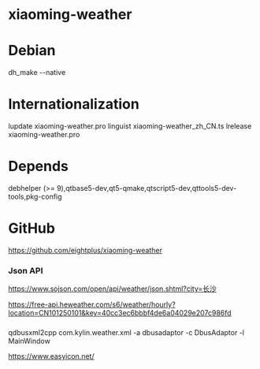 xiaoming-weather
================

Debian
=======
dh_make --native

Internationalization
=======
lupdate xiaoming-weather.pro
linguist xiaoming-weather_zh_CN.ts
lrelease xiaoming-weather.pro

Depends
=======
debhelper (>= 9),qtbase5-dev,qt5-qmake,qtscript5-dev,qttools5-dev-tools,pkg-config

GitHub
=======
https://github.com/eightplus/xiaoming-weather


### Json API

https://www.sojson.com/open/api/weather/json.shtml?city=长沙

https://free-api.heweather.com/s6/weather/hourly?location=CN101250101&key=40cc3ec6bbbf4de6a04029e207c986fd

### 

qdbusxml2cpp com.kylin.weather.xml -a dbusadaptor -c DbusAdaptor -l MainWindow

https://www.easyicon.net/
